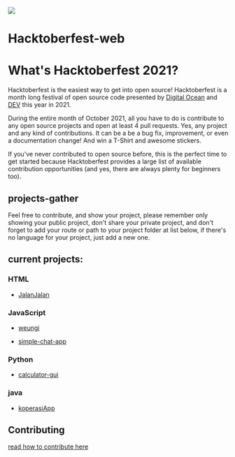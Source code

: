 ![](https://hacktoberfest.digitalocean.com/_nuxt/img/logo-hacktoberfest-full.f42e3b1.svg)

# Hacktoberfest-web

# What's Hacktoberfest 2021?

Hacktoberfest is the easiest way to get into open source! Hacktoberfest is a month long festival of open source code presented by [Digital Ocean](https://www.digitalocean.com/) and [DEV](https://www.dev.to/) this year in 2021.

During the entire month of October 2021, all you have to do is contribute to any open source projects and open at least 4 pull requests. Yes, any project and any kind of contributions. It can be a be a bug fix, improvement, or even a documentation change! And win a T-Shirt and awesome stickers.

If you’ve never contributed to open source before, this is the perfect time to get started because Hacktoberfest provides a large list of available contribution opportunities (and yes, there are always plenty for beginners too).

## projects-gather

Feel free to contribute, and show your project, please remember only showing your public project, don't share your private project, and don't forget to add your route or path to your project folder at list below, if there's no language for your project, just add a new one.

## current projects:

### HTML

- [JalanJalan](/code/html/jalanjalan)

### JavaScript

- [weungi](/code/js/weungi)

- [simple-chat-app](/code/js/simple-chat-app)

### Python

- [calculator-gui](/code/python/calculator-gui)

### java

- [koperasiApp](/code/java/koperasisimpanpinjam)

## Contributing

[read how to contribute here](/contributing.md)
